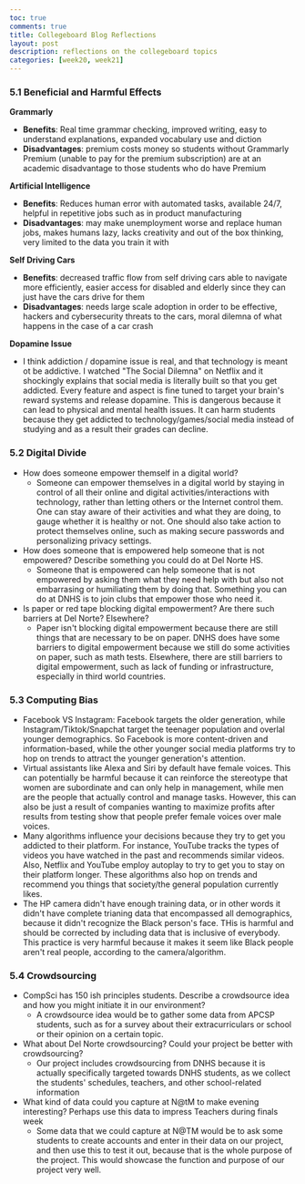 ```yaml
---
toc: true
comments: true
title: Collegeboard Blog Reflections
layout: post
description: reflections on the collegeboard topics
categories: [week20, week21]
---
```


### 5.1 Beneficial and Harmful Effects

**Grammarly**
- __Benefits__: Real time grammar checking, improved writing, easy to understand explanations, expanded vocabulary use and diction
- __Disadvantages__: premium costs money so students without Grammarly Premium (unable to pay for the premium subscription) are at an academic disadvantage to those students who do have Premium

**Artificial Intelligence**
- __Benefits__: Reduces human error with automated tasks, available 24/7, helpful in repetitive jobs such as in product manufacturing
- __Disadvantages__: may make unemployment worse and replace human jobs, makes humans lazy, lacks creativity and out of the box thinking, very limited to the data you train it with

**Self Driving Cars**
- __Benefits__: decreased traffic flow from self driving cars able to navigate more efficiently, easier access for disabled and elderly since they can just have the cars drive for them
- __Disadvantages__: needs large scale adoption in order to be effective, hackers and cybersecurity threats to the cars, moral dilemna of what happens in the case of a car crash

**Dopamine Issue**
- I think addiction / dopamine issue is real, and that technology is meant ot be addictive. I watched "The Social Dilemna" on Netflix and it shockingly explains that social media is literally built so that you get addicted. Every feature and aspect is fine tuned to target your brain's reward systems and release dopamine. This is dangerous because it can lead to physical and mental health issues. It can harm students because they get addicted to technology/games/social media instead of studying and as a result their grades can decline.

### 5.2 Digital Divide
- How does someone empower themself in a digital world?
    - Someone can empower themselves in a digital world by staying in control of all their online and digital activities/interactions with technology, rather than letting others or the Internet control them. One can stay aware of their activities and what they are doing, to gauge whether it is healthy or not. One should also take action to protect themselves online, such as making secure passwords and personalizing privacy settings.
- How does someone that is empowered help someone that is not empowered? Describe something you could do at Del Norte HS.
    - Someone that is empowered can help someone that is not empowered by asking them what they need help with but also not embarrasing or humiliating them by doing that. Something you can do at DNHS is to join clubs that empower those who need it.
- Is paper or red tape blocking digital empowerment? Are there such barriers at Del Norte? Elsewhere?
    - Paper isn't blocking digital empowerment because there are still things that are necessary to be on paper. DNHS does have some barriers to digital empowerment because we still do some activities on paper, such as math tests. Elsewhere, there are still barriers to digital empowerment, such as lack of funding or infrastructure, especially in third world countries.

### 5.3 Computing Bias
- Facebook VS Instagram: Facebook targets the older generation, while Instagram/Tiktok/Snapchat target the teenager population and overlal younger demographics. So Facebook is more content-driven and information-based, while the other younger social media platforms try to hop on trends to attract the younger generation's attention.
- Virtual assistants like Alexa and Siri by default have female voices. This can potentially be harmful because it can reinforce the stereotype that women are subordinate and can only help in management, while men are the people that actually control and manage tasks. However, this can also be just a result of companies wanting to maximize profits after results from testing show that people prefer female voices over male voices.
- Many algorithms influence your decisions because they try to get you addicted to their platform. For instance, YouTube tracks the types of videos you have watched in the past and recommends similar videos. Also, Netflix and YouTube employ autoplay to try to get you to stay on their platform longer. These algorithms also hop on trends and recommend you things that society/the general population currently likes.
- The HP camera didn't have enough training data, or in other words it didn't have complete trianing data that encompassed all demographics, because it didn't recognize the Black person's face. THis is harmful and should be corrected by including data that is inclusive of everybody. This practice is very harmful because it makes it seem like Black people aren't real people, according to the camera/algorithm.

### 5.4 Crowdsourcing
- CompSci has 150 ish principles students. Describe a crowdsource idea and how you might initiate it in our environment?
    - A crowdsource idea would be to gather some data from APCSP students, such as for a survey about their extracurriculars or school or their opinion on a certain topic.
- What about Del Norte crowdsourcing? Could your project be better with crowdsourcing?
    - Our project includes crowdsourcing from DNHS because it is actually specifically targeted towards DNHS students, as we collect the students' schedules, teachers, and other school-related information
- What kind of data could you capture at N@tM to make evening interesting? Perhaps use this data to impress Teachers during finals week
    - Some data that we could capture at N@TM would be to ask some students to create accounts and enter in their data on our project, and then use this to test it out, because that is the whole purpose of the project. This would showcase the function and purpose of our project very well.